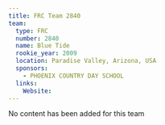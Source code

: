 ```yaml
---
title: FRC Team 2840
team:
  type: FRC
  number: 2840
  name: Blue Tide
  rookie_year: 2009
  location: Paradise Valley, Arizona, USA
  sponsors:
    - PHOENIX COUNTRY DAY SCHOOL
  links:
    Website: 
---
```

No content has been added for this team